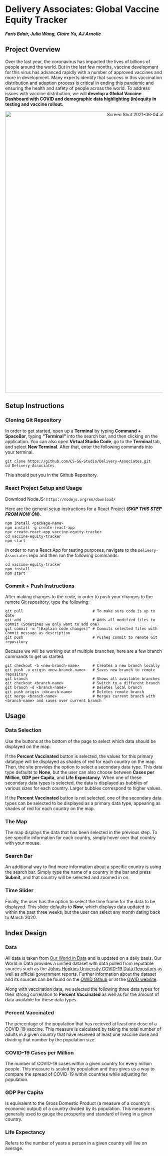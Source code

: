 # Delivery Associates: Global Vaccine Equity Tracker
_**Faris Bdair, Julia Wang, Claire Yu, AJ Arnolie**_

## Project Overview
Over the last year, the coronavirus has impacted the lives of billions of people around the world. But in the last few months, vaccine development for this virus has advanced rapidly with a number of approved vaccines and more in development. Many experts identify that success in this vaccination distribution and adoption process is critical in ending this pandemic and ensuring the health and safety of people across the world. To address issues with vaccine distribution, we will **develop a Global Vaccine Dashboard with COVID and demographic data highlighting (in)equity in testing and vaccine rollout.**

<p align="center"><img width="900" alt="Screen Shot 2021-06-04 at 10 16 38 AM" src="https://user-images.githubusercontent.com/57520931/120815609-fb8d5880-c51d-11eb-9af1-0352e91dfd03.png">
</p>

## Setup Instructions
### Cloning Git Repository
In order to get started, open up a **Terminal** by typing **Command + SpaceBar**, typing **"Terminal"** into the search bar, and then clicking on the application. You can also open **Virtual Studio Code**, go to the **Terminal** tab, and select **New Terminal**. After that, enter the following commands into your terminal.
```
git clone https://github.com/CS-SG-Studio/Delivery-Associates.git
cd Delivery-Associates
```
This should put you in the Github Repository.

### React Project Setup and Usage
Download NodeJS: `https://nodejs.org/en/download/`

Here are the general setup instructions for a React Project **(_SKIP THIS STEP FROM NOW ON_)**.
```
npm install <package-name>
npm install -g create-react-app
npx create-react-app vaccine-equity-tracker
cd vaccine-equity-tracker
npm start
```

In order to run a React App for testing purposes, navigate to the `Delivery-Associates` repo and then run the following commands:
```
cd vaccine-equity-tracker
npm install
npm start
```

### Commit + Push Instructions
After making changes to the code, in order to push your changes to the remote Git repository, type the following:
```
git pull                               # To make sure code is up to date
git add .                              # Adds all modified files to commit (Sometimes we only want to add one)
git commit -m "[Explain code changes]" # Commits selected files with Commit message as description
git push                               # Pushes commit to remote Git repository
```
Because we will be working out of multiple branches, here are a few branch commands to get us started:
```
git checkout -b <new-branch-name>      # Creates a new branch locally
git push -u origin <new-branch-name>   # Saves new branch to remote repository
git branch                             # Shows all available branches
git checkout <branch-name>             # Switch to a different branch
git branch -d <branch-name>            # Deletes local branch
git push origin :<branch-name>         # Deletes remote branch
git merge <branch-name>                # Merges current branch with <branch-name> and saves over current branch
```

## Usage
### Data Selection
Use the buttons at the bottom of the page to select which data should be displayed on the map.

If the **Percent Vaccinated** button is selected, the values for this primary datatype will be displayed as shades of red for each country on the map. Then, the site provides the option to select a secondary data type. This data type defaults to **None**, but the user can also choose between **Cases per Million**, **GDP per Capita**, and **Life Expectancy**. When one of these secondary data types is selected, the data is displayed as bubbles of various sizes for each country. Larger bubbles correspond to higher values.

If the **Percent Vaccinated** button is not selected, one of the secondary data types can be selected to be displayed as a primary data type, appearing as shades of red for each country on the map.

### The Map
The map displays the data that has been selected in the previous step. To see specific information for each country, simply hover over that country with your mouse.

### Search Bar
An additional way to find more information about a specific country is using the search bar. Simply type the name of a country in the bar and press **Submit**, and that country will be selected and zoomed in on.

### Time Slider
Finally, the user has the option to select the time frame for the data to be displayed. This slider defaults to **Now**, which displays data updated to within the past three weeks, but the user can select any month dating back to March 2020.

## Index Design
### Data
All data is taken from [Our World in Data](https://ourworldindata.org/) and is updated on a daily basis. Our World in Data provides a unified dataset with data pulled from reputable sources such as the [Johns Hopkins University COVID-19 Data Repository](https://github.com/CSSEGISandData/COVID-19) as well as official government reports. Further information about the dataset and its sources can be found on the [OWID Github](https://github.com/owid/covid-19-data/tree/master/public/data) or at the [OWID website](https://ourworldindata.org/coronavirus-source-data).

Along with vaccination data, we selected the following three data types for their strong correlation to **Percent Vaccinated** as well as for the amount of data available for these data types.

### Percent Vaccinated
The percentage of the population that has recieved at least one dose of a COVID-19 vaccine. This measure is calculated by taking the total number of adults in a given country that have recieved at least one vaccine dose and dividing that number by the population size.

### COVID-19 Cases per Million
The number of COVID-19 cases within a given country for every million people. This measure is scaled by population and thus gives us a way to compare the spread of COVID-19 within countries while adjusting for population.

### GDP Per Capita
Is equivalent to the Gross Domestic Product (a measure of a country’s economic output) of a country divided by its population. This measure is generally used to gauge the prosperity and standard of living in a given country.

### Life Expectancy
Refers to the number of years a person in a given country will live on average.
